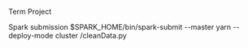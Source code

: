 Term Project

Spark submission
$SPARK_HOME/bin/spark-submit --master yarn --deploy-mode cluster <filepath>/cleanData.py

